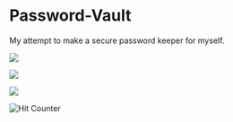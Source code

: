 # Password-Vault
My attempt to make a secure password keeper for myself.

![](https://i.imgur.com/tCDIJXa.png)

![](https://i.imgur.com/CWu5jwt.png)

![](https://i.imgur.com/MXdKniz.png)

![Hit Counter](http://boycot.no-ip.com/hc/?id=GitHub.Password-Vault "My Stupid Hit Counter!")
